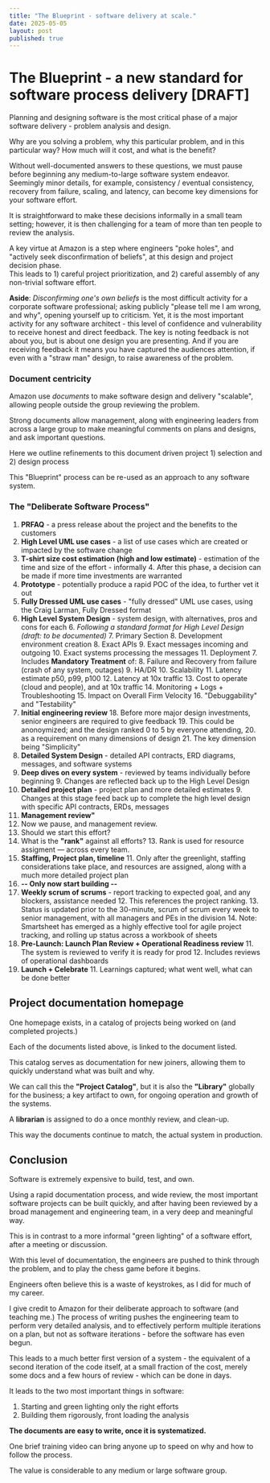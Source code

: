 ```yaml
---
title: "The Blueprint - software delivery at scale."
date: 2025-05-05
layout: post
published: true
---
```


# The Blueprint - a new standard for software process delivery [DRAFT]

Planning and designing software is the most critical phase 
of a major software delivery - problem analysis and design.

Why are you solving a problem, why this particular problem, and in this particular way?
How much will it cost, and what is the benefit?

Without well-documented answers to these questions, we must pause before
beginning any medium-to-large software system endeavor.  
Seemingly minor details, for example,  consistency / eventual consistency, recovery from failure, scaling,
and latency, can become key dimensions for your software effort.

It is straightforward to make these decisions informally in a small team setting; 
however, it is then challenging for a team of
more than ten people to review the analysis.  

A key virtue at Amazon
is a step where engineers "poke holes", 
and "actively seek disconfirmation of beliefs", 
at this design and project decision phase.  
This leads to 1) careful project prioritization,
and 2) careful assembly of any non-trivial software effort.  

**Aside**: _Disconfirming one's own beliefs_ is the most difficult
activity for a corporate software professional; asking publicly
"please tell me I am wrong, and why", opening yourself
up to criticism.  Yet, it is the most important activity
for any software architect - this level of confidence
and vulnerability to receive honest and direct feedback.
The key is noting feedback is not about you, but is about
one design you are presenting.  And if you are receiving
feedback it means you have captured the audiences attention,
if even with a "straw man" design, to raise awareness of
the problem.

### Document centricity

Amazon use _documents_
to make software design and delivery "scalable", 
allowing people outside the group reviewing the problem.

Strong documents allow management, along with engineering leaders from across a large group
to make meaningful comments on plans and designs, and ask important questions.

Here we outline refinements to this document driven project 1) selection and 2) design process

This "Blueprint" process can be re-used as an approach to any software system.

### The "Deliberate Software Process"

1. **PRFAQ** - a press release about the project and the benefits to the customers
2. **High Level UML use cases** - a list of use cases which are created or impacted by the software change
3. **T-shirt size cost estimation (high and low estimate)** - estimation of the time and size of the effort - informally
   4. After this phase, a decision can be made if more time investments are warranted
5. **Prototype** - potentially produce a rapid POC of the idea, to further vet it out
4. **Fully Dressed UML use cases** - "fully dressed" UML use cases, using the Craig Larman, Fully Dressed format
5. **High Level System Design** - system design, with alternatives, pros and cons for each
   6. *Following a standard format for High Level Design (draft:  to be documented)*
      7. Primary Section
         8. Development environment creation
         8. Exact APIs
         9. Exact messages incoming and outgoing
         10. Exact systems processing the messages
         11. Deployment
      7. Includes **Mandatory Treatment** of:
         8. Failure and Recovery from failure (crash of any system, outages)
         9. HA/DR
         10. Scalability
         11. Latency estimate p50, p99, p100
         12. Latency at 10x traffic
         13. Cost to operate (cloud and people), and at 10x traffic
         14. Monitoring + Logs + Troubleshooting
         15. Impact on Overall Firm Velocity
         16. "Debuggability" and "Testability"
17. **Initial engineering review**
    18. Before more major design investments, senior engineers are required to give feedback
    19. This could be anonoymized; and the design ranked 0 to 5 by everyone attending, 
    20. as a requirement on many dimensions of design
    21. The key dimension being "Simplicity"
7. **Detailed System Design** - detailed API contracts, ERD diagrams, messages, and software systems
8. **Deep dives on every system** - reviewed by teams individually before beginning
   9. Changes are reflected back up to the High Level Design
9. **Detailed project plan** - project plan and more detailed estimates 
   9. Changes at this stage feed back up to complete the high level design with specific API contracts, ERDs, messages
10. **Management review"**
   10. Now we pause, and management review. 
   11. Should we start this effort?
   12. What is the **"rank"** against all efforts?
       13. Rank is used for resource assigment — across every team.
10. **Staffing, Project plan, timeline**
    11. Only after the greenlight, staffing considerations take place, and resources are assigned, along with a much more detailed project plan
10. **-- Only now start building --**
11. **Weekly scrum of scrums** - report tracking to expected goal, and any blockers, assistance needed
    12. This references the project ranking.
    13. Status is updated prior to the 30-minute, scrum of scrum every week to senior management, with all managers and PEs in the division
    14. Note: Smartsheet has emerged as a highly effective tool for agile project tracking, and rolling up status across a workbook of sheets
11. **Pre-Launch:  Launch Plan Review + Operational Readiness review**
    11. The system is reviewed to verify it is ready for prod
    12. Includes reviews of operational dashboards
10. **Launch + Celebrate**
    11. Learnings captured; what went well, what can be done better

## Project documentation homepage

One homepage exists, in a catalog of projects being worked on (and completed projects.)

Each of the documents listed above, is linked to the document listed.

This catalog serves as documentation for new joiners, allowing them to 
quickly understand what was built and why.

We can call this the **"Project Catalog"**, but it is also the **"Library"**
globally for the business; a key artifact to own, for ongoing operation
and growth of the systems.

A **librarian** is assigned to do a once monthly review, and clean-up.

This way the documents continue to match, the actual system in production.

## Conclusion

Software is extremely expensive to build, test, and own.

Using a rapid documentation process, and wide review, the most important 
software projects can be built quickly, and after having been reviewed by 
a broad management and engineering team, in a very deep and meaningful way.

This is in contrast to a more informal "green lighting" of a software effort,
after a meeting or discussion.

With this level of documentation, the engineers are pushed to think through
the problem, and to play the chess game before it begins.

Engineers often believe this is a waste of keystrokes, as I did for much of my career.

I give credit to Amazon for their deliberate approach to software (and teaching me.)
The process of writing pushes the engineering team to perform very detailed
analysis, and to effectively perform multiple iterations on a plan, 
but not as software iterations - before the software has even begun.

This leads to a much better first version of a system - the equivalent
of a second iteration of the code itself, at a small fraction of the cost,
merely some docs and a few hours of review - which can be done in days.

It leads to the two most important things in software:
1. Starting and green lighting only the right efforts
2. Building them rigorously, front loading the analysis

**The documents are easy to write, once it is systematized.**

One brief training video can bring anyone up to speed on why and how to 
follow the process.

The value is considerable to any medium or large software group.

